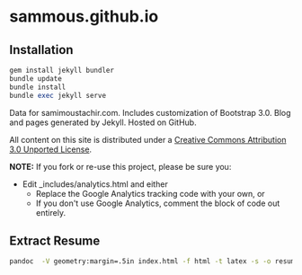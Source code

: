 sammous.github.io
========

## Installation

```ruby
gem install jekyll bundler
bundle update
bundle install
bundle exec jekyll serve
```
Data for samimoustachir.com. Includes customization of Bootstrap 3.0. Blog and pages generated by Jekyll. Hosted on GitHub.

All content on this site is distributed under a [Creative Commons Attribution 3.0 Unported License](http://creativecommons.org/licenses/by/3.0/deed.en_US).

**NOTE:** If you fork or re-use this project, please be sure you:

* Edit _includes/analytics.html and either
  * Replace the Google Analytics tracking code with your own, or
  * If you don't use Google Analytics, comment the block of code out entirely.

## Extract Resume

```bash
pandoc  -V geometry:margin=.5in index.html -f html -t latex -s -o resume.pdf
```
